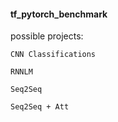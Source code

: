 #### tf_pytorch_benchmark #### 

possible projects:

    CNN Classifications 

    RNNLM 

    Seq2Seq 

    Seq2Seq + Att 

